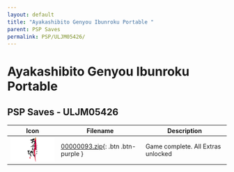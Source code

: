 ```yaml
---
layout: default
title: "Ayakashibito Genyou Ibunroku Portable "
parent: PSP Saves
permalink: PSP/ULJM05426/
---
```

# Ayakashibito Genyou Ibunroku Portable 

## PSP Saves - ULJM05426

| Icon | Filename | Description |
|------|----------|-------------|
| ![Ayakashibito Genyou Ibunroku Portable ](ICON0.PNG) | [00000093.zip](00000093.zip){: .btn .btn-purple } | Game complete. All Extras unlocked |
